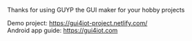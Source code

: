 Thanks for using GUYP the GUI maker for your hobby projects

Demo project: https://gui4iot-project.netlify.com/  
Android app guide: https://gui4iot.com

